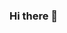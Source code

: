 ### Hi there 👋

<!--
**AmineS530/AmineS530** is a ✨ _special_ ✨ repository because its `README.md` (this file) appears on your GitHub profile.

Here are some ideas to get you started:

- 🔭 I’m currently working on ...
- 🌱 I’m currently learning ...
- 👯 I’m looking to collaborate on ...
- 🤔 I’m looking for help with ...
- 💬 Ask me about ...
- 📫 How to reach me: ...
- 😄 Pronouns: ...
- ⚡ Fun fact: ...

[![asadik's 42 stats](https://badge.mediaplus.ma/colorfulwaves/asadik)](https://github.com/oakoudad/badge42)
-->
